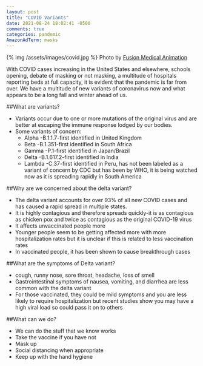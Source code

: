 ```yaml
---
layout: post
title: "COVID Variants"
date: 2021-08-24 18:02:41 -0500
comments: true
categories: pandemic
AmazonAdTerm: masks
---
```

{% img /assets/images/covid.jpg %}
Photo by <a href="https://unsplash.com/@fusion_medical_animation?utm_source=unsplash&utm_medium=referral&utm_content=creditCopyText">Fusion Medical Animation</a>

With COVID cases increasing in the United States and elsewhere, schools opening, debate of masking or not masking, a multitude of hospitals reporting beds at full capacity, it is evident that the pandemic is far from over. We have a multitude of new variants of coronavirus now and what appears to be a long fall and winter ahead of us.

##What are variants?
- Variants occur due to one or more mutations of the original virus and are better at escaping the immune response lodged by our bodies.
- Some variants of concern:
  - Alpha -B.1.1.7-first identified in United Kingdom
  - Beta -B.1.351-first identified in South Africa
  - Gamma -P.1-first identified in Japan/Brazil
  - Delta -B.1.617.2-first identified in India
  - Lambda -C.37-first identified in Peru, has not been labeled as a variant of concern by CDC but has been by WHO, it is being watched now as it is spreading rapidly in South America

##Why are we concerned about the delta variant?
- The delta variant accounts for over 93% of all new COVID cases and has caused a rapid spread in multiple states.
- It is highly contagious and therefore spreads quickly-it is as contagious as chicken pox and twice as contagious as the original COVID-19 virus
- It affects unvaccinated people more
- Younger people seem to be getting affected more with more hospitalization rates but it is unclear if this is related to less vaccination rates
- In vaccinated people, it has been shown to cause breakthrough cases

##What are the symptoms of Delta variant?
- cough, runny nose, sore throat, headache, loss of smell
- Gastrointestinal symptoms of nausea, vomiting, and diarrhea are less common with the delta variant
- For those vaccinated, they could be mild symptoms and you are less likely to require hospitalization but recent studies show you may have a high viral load so could pass it on to others

##What can we do?
- We can do the stuff that we know works
- Take the vaccine if you have not
- Mask up
- Social distancing when appropriate
- Keep up with the hand hygiene
